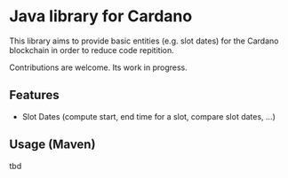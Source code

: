 # Java library for Cardano

This library aims to provide basic entities (e.g. slot dates) for the Cardano blockchain in order to reduce code repitition.

Contributions are welcome. Its work in progress.

## Features

* Slot Dates (compute start, end time for a slot, compare slot dates, ...)

## Usage (Maven)

tbd
